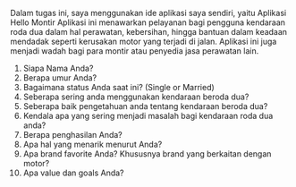 Dalam tugas ini, saya menggunakan ide aplikasi saya sendiri, yaitu Aplikasi Hello Montir
Aplikasi ini menawarkan pelayanan bagi pengguna kendaraan roda dua dalam hal 
perawatan, kebersihan, hingga bantuan dalam keadaan mendadak seperti kerusakan 
motor yang terjadi di jalan. Aplikasi ini juga menjadi wadah bagi para montir 
atau penyedia jasa perawatan lain.

1. Siapa Nama Anda?
2. Berapa umur Anda?
3. Bagaimana status Anda saat ini? (Single or Married)
4. Seberapa sering anda menggunakan kendaraan beroda dua?
5. Seberapa baik pengetahuan anda tentang kendaraan beroda dua?
6. Kendala apa yang sering menjadi masalah bagi kendaraan roda dua anda?
7. Berapa penghasilan Anda?
8. Apa hal yang menarik menurut Anda?
9. Apa brand favorite Anda? Khususnya brand yang berkaitan dengan motor?
10. Apa value dan goals Anda?